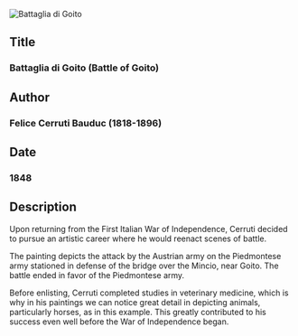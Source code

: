 ![Battaglia di Goito](opere/risorgimento-1-battaglia-di-goito-upscaled.jpg)

## Title
### Battaglia di Goito (Battle of Goito)

## Author
### Felice Cerruti Bauduc (1818-1896)

## Date
### 1848

## Description

Upon returning from the First Italian War of Independence, Cerruti decided to pursue an artistic career where he would reenact scenes of battle.

The painting depicts the attack by the Austrian army on the Piedmontese army stationed in defense of the bridge over the Mincio, near Goito.
The battle ended in favor of the Piedmontese army.

Before enlisting, Cerruti completed studies in veterinary medicine, which is why in his paintings we can notice great detail in depicting animals, particularly horses, as in this example.
This greatly contributed to his success even well before the War of Independence began.
